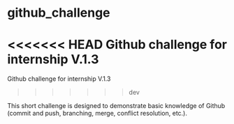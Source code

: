 # github_challenge

<<<<<<< HEAD
Github challenge for internship V.1.3
=======
Github challenge for internship V.1.3

> > > > > > > dev

This short challenge is designed to demonstrate basic knowledge of Github (commit and push, branching, merge, conflict resolution, etc.).
